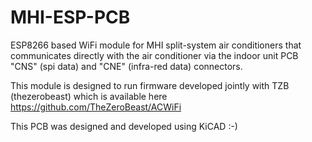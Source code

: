 # MHI-ESP-PCB
ESP8266 based WiFi module for MHI split-system air conditioners that communicates directly with the air conditioner via the indoor unit PCB "CNS" (spi data) and "CNE" (infra-red data) connectors.

This module is designed to run firmware developed jointly with TZB (thezerobeast) which is available here https://github.com/TheZeroBeast/ACWiFi

This PCB was designed and developed using KiCAD :-)
